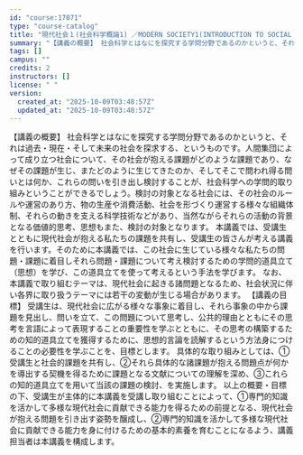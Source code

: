 ```yaml
---
id: "course:17071"
type: "course-catalog"
title: "現代社会１(社会科学概論1) ／MODERN SOCIETY1(INTRODUCTION TO SOCIAL SCIENCE 1)"
summary: "【講義の概要】 社会科学とはなにを探究する学問分野であるのかというと、それは過去・現在・そして未来の社会を探求する、というものです。人間集団によって成り立つ社会について、その社会が抱える課題がどのような課題であり、なぜその課題が生じ、またど…"
tags: []
campus: ""
credits: 2
instructors: []
license: " "
version:
  created_at: "2025-10-09T03:48:57Z"
  updated_at: "2025-10-09T03:48:57Z"
---
```


【講義の概要】 社会科学とはなにを探究する学問分野であるのかというと、それは過去・現在・そして未来の社会を探求する、というものです。人間集団によって成り立つ社会について、その社会が抱える課題がどのような課題であり、なぜその課題が生じ、またどのように生じてきたのか、そしてそこで問われ得る問いとは何か、これらの問いを引き出し検討することが、社会科学への学問的取り組みということができるでしょう。検討の対象となる社会には、その社会のルールや運営のあり方、物の生産や消費活動、社会を形づくり運営する様々な組織体制、それらの動きを支える科学技術などがあり、当然ながらそれらの活動の背景となる価値的思考、思想もまた、検討の対象となります。 本講義では、受講生とともに現代社会が抱える私たちの課題を共有し、受講生の皆さんが考える講義を行います。そのために本講義では、この社会に生じている様々な私たちの問題・課題に着目しそれら問題・課題について考え検討するための学問的道具立て（思想）を学び、この道具立てを使って考えるという手法を学びます。 なお、本講義で取り組むテーマは、現代社会に起きる諸問題となるため、社会状況に伴い各界に取り扱うテーマには若干の変動が生じる場合があります。 【講義の目標】 受講生は、現代社会に広がる様々な事象に着目し、それら事象の中から課題を見出し、問いを立て、この問題について思考し、公共的理由とともにその思考を言語によって表現することの重要性を学ぶとともに、その思考の構築するための知的道具立てを獲得するために、思想的言論を読解するという方法身につけることの必要性を学ぶことを、目標とします。 具体的な取り組みとしては、①受講生と社会的課題を共有し、②それら具体的な諸課題が抱える問題点が何かを導出する契機を得るために課題となる文献についての理解を深め、③これらの知的道具立てを用いて当該の課題の検討、を実施します。 以上の概要・目標の下、受講生が主体的に本講義を受講し取り組むことによって、①専門的知識を活かして多様な現代社会に貢献できる能力を得るための前提となる、現代社会が抱える問題を引き出す姿勢を醸成し、②専門的知識を活かして多様な現代社会に貢献できる能力を身に付けるための基本的素養を育むことになるよう、講義担当者は本講義を構成します。

